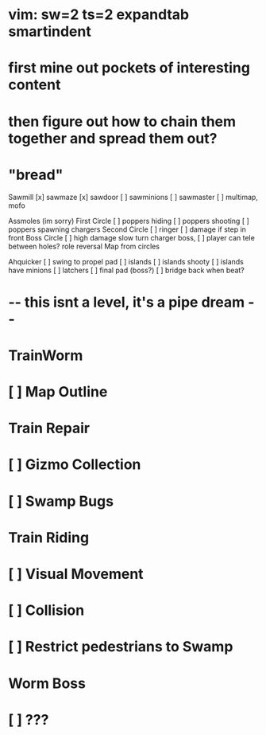 # vim: sw=2 ts=2 expandtab smartindent

# first mine out pockets of interesting content
# then figure out how to chain them together and spread them out?
# "bread"

Sawmill
  [x] sawmaze
  [x] sawdoor
  [ ] sawminions
  [ ] sawmaster
  [ ] multimap, mofo

Assmoles (im sorry)
  First Circle
    [ ] poppers hiding
    [ ] poppers shooting
    [ ] poppers spawning chargers
  Second Circle
    [ ] ringer
    [ ] damage if step in front
  Boss Circle
    [ ] high damage slow turn charger boss,
    [ ] player can tele between holes? role reversal
  Map from circles

Ahquicker
  [ ] swing to propel pad
  [ ] islands
  [ ] islands shooty
  [ ] islands have minions
  [ ] latchers
  [ ] final pad (boss?)
  [ ] bridge back when beat?

# -- this isnt a level, it's a pipe dream --
# TrainWorm
#   [ ] Map Outline
#   Train Repair
#     [ ] Gizmo Collection
#     [ ] Swamp Bugs
#   Train Riding
#     [ ] Visual Movement
#     [ ] Collision
#     [ ] Restrict pedestrians to Swamp
#   Worm Boss
#     [ ] ???
